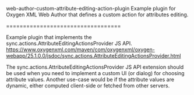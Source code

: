 web-author-custom-attribute-editing-action-plugin
Example plugin for Oxygen XML Web Author that defines a custom action for attributes editing.

==================================

Example plugin that implements the sync.actions.AttributeEditingActionsProvider JS API.
https://www.oxygenxml.com/maven/com/oxygenxml/oxygen-webapp/25.1.0.0/jsdoc/sync.actions.AttributeEditingActionsProvider.html

The sync.actions.AttributeEditingActionsProvider JS API extension should be used when you need to implement a custom UI (or dialog) for choosing attribute values. Another use-case would be if the attribute values are dynamic, either computed client-side or fetched from other servers.